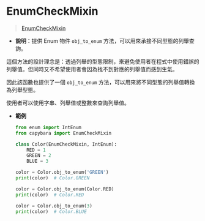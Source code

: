 # EnumCheckMixin

> [EnumCheckMixin](https://github.com/DocsaidLab/Capybara/blob/975d62fba4f76db59e715c220f7a2af5ad8d050e/capybara/mixins.py#L57)

- **說明**：提供 Enum 物件 `obj_to_enum` 方法，可以用來承接不同型態的列舉查詢。

這個方法的設計理念是：透過列舉的型態限制，來避免使用者在程式中使用錯誤的列舉值。但同時又不希望使用者會因為找不到對應的列舉值而感到生氣。

因此該函數也提供了一個 `obj_to_enum` 方法，可以用來將不同型態的列舉值轉換為列舉型態。

使用者可以使用字串、列舉值或整數來查詢列舉值。

- **範例**

  ```python
  from enum import IntEnum
  from capybara import EnumCheckMixin

  class Color(EnumCheckMixin, IntEnum):
      RED = 1
      GREEN = 2
      BLUE = 3

  color = Color.obj_to_enum('GREEN')
  print(color)  # Color.GREEN

  color = Color.obj_to_enum(Color.RED)
  print(color)  # Color.RED

  color = Color.obj_to_enum(3)
  print(color)  # Color.BLUE
  ```
